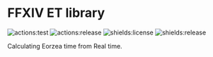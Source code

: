# FFXIV ET library
![actions:test](https://github.com/dojyorin/ffxiv_eorzeatime/actions/workflows/test.yaml/badge.svg)
![actions:release](https://github.com/dojyorin/ffxiv_eorzeatime/actions/workflows/release.yaml/badge.svg)
![shields:license](https://img.shields.io/github/license/dojyorin/ffxiv_eorzeatime)
![shields:release](https://img.shields.io/github/release/dojyorin/ffxiv_eorzeatime)

Calculating Eorzea time from Real time.